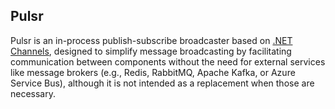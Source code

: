 ## Pulsr

Pulsr is an in-process publish-subscribe broadcaster based on [.NET Channels](https://learn.microsoft.com/en-us/dotnet/core/extensions/channels), designed to simplify message broadcasting by facilitating communication between components without the need for external services like message brokers (e.g., Redis, RabbitMQ, Apache Kafka, or Azure Service Bus), although it is not intended as a replacement when those are necessary.
